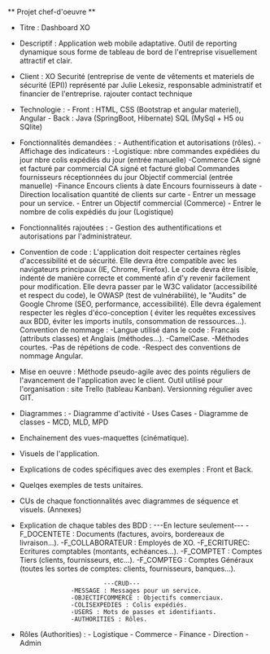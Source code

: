 ﻿** Projet chef-d'oeuvre **

* Titre : Dashboard XO

* Descriptif : Application web mobile adaptative. 
               Outil de reporting dynamique sous forme de tableau de bord de l'entreprise 
               visuellement attractif et clair.

* Client : XO Securité (entreprise de vente de vêtements et materiels de sécurité (EPI))
           représenté par Julie Lekesiz, responsable administratif et financier de l'entreprise.
rajouter contact technique

* Technologie :
                - Front : HTML, CSS (Bootstrap et angular materiel), Angular
                - Back : Java (SpringBoot, Hibernate) SQL (MySql + H5 ou SQlite)

* Fonctionnalités demandées : 
                - Authentification et autorisations (rôles).
                - Affichage des indicateurs : -Logistique: 
                                                nbre commandes expédiées du jour
                                                nbre colis expédiés du jour (entrée manuelle)
                                              -Commerce
                                                CA signé et facturé par commercial
                                                CA signé et facturé global
                                                Commandes fournisseurs réceptionnées du jour
                                                Objectif commercial (entrée manuelle)
                                              -Finance
                                                Encours clients à date 
                                                Encours fournisseurs à date
                                              -Direction
                                                localisation quantité de clients sur carte
                - Entrer un message pour un service.
                - Entrer un Objectif commercial (Commerce)
                - Entrer le nombre de colis expédiés du jour (Logistique)

* Fonctionnalités rajoutées :
		- Gestion des authentifications et autorisations par l'administrateur.

* Convention de code : L'application doit respecter certaines règles d'accessibilité et de sécurité.
                       Elle devra être compatible avec les navigateurs principaux (IE, Chrome, Firefox).
                       Le code devra être lisible, indenté de manière correcte et commenté afin d'y 
                       revenir facilement pour modification.
                       Elle devra passer par le W3C validator (accessibilité et respect du code),
                                             le OWASP (test de vulnérabilité),
                                             le "Audits" de Google Chrome (SEO, performance, accessibilité).
                       Elle devra également respecter les règles d'éco-conception ( éviter les requêtes
                       excessives aux BDD, éviter les imports inutils, consommation de ressources...).
                       Convention de nommage : -Langue utilisé dans le code : Francais (attributs classes) et Anglais (méthodes...).
                                               -CamelCase.
                                               -Méthodes courtes.
                                               -Pas de répétions de code.
                                               -Respect des conventions de nommage Angular.

* Mise en oeuvre : Méthode pseudo-agile avec des points réguliers de l'avancement de l'application avec le client.
                   Outil utilisé pour l'organisation : site Trello (tableau Kanban).
                   Versionning régulier avec GIT.

* Diagrammes : - Diagramme d'activité
               - Uses Cases
               - Diagramme de classes
               - MCD, MLD, MPD

* Enchainement des vues-maquettes (cinématique).

* Visuels de l'application.

* Explications de codes spécifiques avec des exemples : Front et Back.

* Quelqes exemples de tests unitaires.

* CUs de chaque fonctionnalités avec diagrammes de séquence et visuels. (Annexes)

* Explication de chaque tables des BDD :
                                          ---En lecture seulement---
					-F_DOCENTETE : Documents (factures, avoirs, bordereaux de livraison...).
					-F_COLLABORATEUR : Employés de XO.
					-F_ECRITUREC: Ecritures comptables (montants, echéances...).
					-F_COMPTET : Comptes Tiers (clients, fournisseurs, etc...).
					-F_COMPTEG : Comptes Généraux (toutes les sortes de comptes: clients, fournisseurs, banques...).

					         ---CRUD---
					-MESSAGE : Messages pour un service.
					-OBJECTIFCOMMERCE : Objectifs commerciaux.
					-COLISEXPEDIES : Colis expédiés.
					-USERS : Mots de passes et identifiants.
					-AUTHORITIES : Rôles.

* Rôles (Authorities) : - Logistique
			- Commerce
			- Finance
			- Direction
			- Admin
